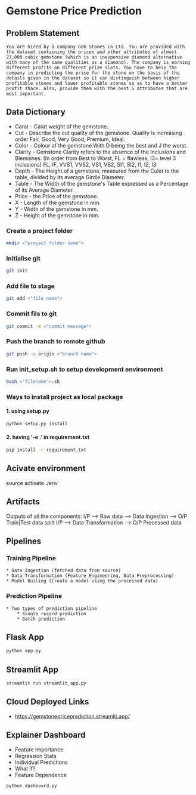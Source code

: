 # Gemstone Price Prediction

## Problem Statement

```You are hired by a company Gem Stones Co Ltd. You are provided with the dataset containing the prices and other attributes of almost 27,000 cubic gemstone (which is an inexpensive diamond alternative with many of the same qualities as a diamond). The company is earning different profits on different prize slots. You have to help the company in predicting the price for the stone on the basis of the details given in the dataset so it can distinguish between higher profitable stones and lower profitable stones so as to have a better profit share. Also, provide them with the best 5 attributes that are most important.```

## Data Dictionary

* Carat	- Carat weight of the gemstone.
* Cut - Describe the cut quality of the gemstone. Quality is increasing order Fair, Good, Very Good, Premium, Ideal.
* Color - Colour of the gemstone.With D being the best and J the worst.
* Clarity - Gemstone Clarity refers to the absence of the Inclusions and Blemishes. (In order from Best to Worst, FL = flawless, I3= level 3 inclusions) FL, IF, VVS1, VVS2, VS1, VS2, SI1, SI2, I1, I2, I3
* Depth	- The Height of a gemstone, measured from the Culet to the table, divided by its average Girdle Diameter.
* Table - The Width of the gemstone's Table expressed as a Percentage of its Average Diameter.
* Price	- the Price of the gemstone.
* X	- Length of the gemstone in mm.
* Y	- Width of the gemstone in mm.
* Z	- Height of the gemstone in mm.


### Create a project folder
```bash
mkdir <"project folder name">
```

### Initialise git
```bash
git init
```

### Add file to stage
```bash
git add <"file name">
```

### Commit fils to git
```bash
git commit -m <"commit message">
```

### Push the branch to remote github
```bash
git push -u origin <"branch name">
```

### Run init_setup.sh to setup development environment
```bash
bash <'filename'>.sh
```
### Ways to install project as local package
#### 1. using setup.py
```bash
python setup.py install
```
#### 2. having '-e .' in requirement.txt 
```bash
pip install -r requirement.txt
```

## Acivate environment
source activate ./env

## Artifacts
Outputs of all the components:
I/P --> Raw data --> Data Ingestion --> O/P Train|Test data split
I/P --> Data Transformation --> O/P Processed data

## Pipelines
### Training Pipeline
    * Data Ingestion (fetched data from source)
    * Data Transformation (Feature Engineering, Data Preprocessing)
    * Model Builing (Create a model using the processed data)

### Prediction Pipeline
    * Two types of prediction pipeline
        * Single record prediction
        * Batch prediction

## Flask App
```bash
python app.py
```

## Streamlit App
```bash
streamlit run streamlit_app.py
```

## Cloud Deployed Links
* https://gemstonepriceprediction.streamlit.app/
  

## Explainer Dashboard

* Feature Importance
* Regression Stats
* Individual Predictions
* What if?
* Feature Dependence

```bash
python dashboard.py
```

